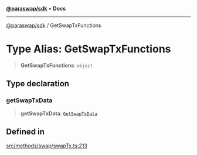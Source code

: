 [**@paraswap/sdk**](../README.md) • **Docs**

***

[@paraswap/sdk](../globals.md) / GetSwapTxFunctions

# Type Alias: GetSwapTxFunctions

> **GetSwapTxFunctions**: `object`

## Type declaration

### getSwapTxData

> **getSwapTxData**: [`GetSwapTxData`](../-internal-/type-aliases/GetSwapTxData.md)

## Defined in

[src/methods/swap/swapTx.ts:213](https://github.com/paraswap/paraswap-sdk/blob/master/src/methods/swap/swapTx.ts#L213)
